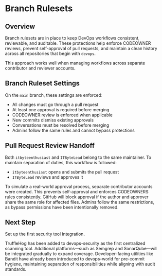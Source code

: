 # Branch Rulesets

## Overview

Branch rulesets are in place to keep DevOps workflows consistent, reviewable, and auditable. These protections help enforce CODEOWNER reviews, prevent self-approval of pull requests, and maintain a clean history across all repositories that begin with `devops`.

This approach works well when managing workflows across separate contributor and reviewer accounts.

## Branch Ruleset Settings

On the `main` branch, these settings are enforced:

- All changes must go through a pull request  
- At least one approval is required before merging  
- CODEOWNER review is enforced when applicable  
- New commits dismiss existing approvals  
- Conversations must be resolved before merging  
- Admins follow the same rules and cannot bypass protections

## Pull Request Review Handoff

Both `itbyteenthusiast` and `ITByteLead` belong to the same maintainer. To maintain separation of duties, this workflow is followed:

- `itbyteenthusiast` opens and submits the pull request  
- `ITByteLead` reviews and approves it  

To simulate a real-world approval process, separate contributor accounts were created. This prevents self-approval and enforces CODEOWNERS rules consistently. GitHub will block approval if the author and approver share the same role for affected files. Admins follow the same restrictions, as bypass permissions have been intentionally removed.

## Next Step

Set up the first security tool integration.

TruffleHog has been added to devops-security as the first centralized scanning tool. Additional platforms—such as Semgrep and SonarQube—will be integrated gradually to expand coverage. Developer-facing utilities like Bandit have already been introduced to devops-world for pre-commit hygiene, maintaining separation of responsibilities while aligning with audit standards.
